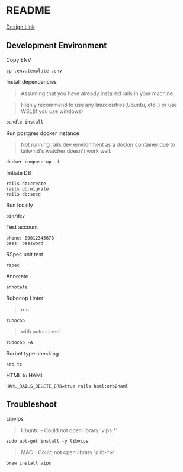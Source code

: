 # README

[Design Link](<https://www.figma.com/file/608pfcvNtMT8wyOHPu5EKL/Full-E-Commerce-Website-UI-UX-Design-(Community)?type=design&node-id=1-3&mode=design&t=pMaFk7PRDGqftoS2-0>)

## Development Environment

Copy ENV

```
cp .env.template .env
```

Install dependencies

> Assuming that you have already installed rails in your machine.

> Highly recommend to use any linux distros(Ubuntu, etc..) or use WSL(if you use windows)

```
bundle install
```

Run postgres docker instance

> Not running rails dev environment as a docker container due to tailwind's watcher doesn't work well.

```
docker compose up -d
```

Initiate DB

```
rails db:create
rails db:migrate
rails db:seed
```

Run locally

```
bin/dev
```

Test account

```
phone: 09012345678
pass: password
```

RSpec unit test

```
rspec
```

Annotate

```
annotate
```

Rubocop Linter

> run

```
rubocop
```

> with autocorrect

```
rubocop -A
```

Sorbet type checking

```
srb tc
```

HTML to HAML

```
HAML_RAILS_DELETE_ERB=true rails haml:erb2haml
```

## Troubleshoot

Libvips

> Ubuntu - Could not open library 'vips.*'

```
sudo apt-get install -y libvips
```

> MAC - Could not open library 'glib-*>'

```
brew install vips
```
